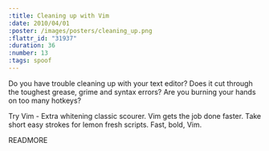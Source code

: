 ```yaml
--- 
:title: Cleaning up with Vim
:date: 2010/04/01
:poster: /images/posters/cleaning_up.png
:flattr_id: "31937"
:duration: 36
:number: 13
:tags: spoof
---
```


Do you have trouble cleaning up with your text editor? Does it cut through the toughest grease, grime and syntax errors? Are you burning your hands on too many hotkeys?

Try Vim - Extra whitening classic scourer. Vim gets the job done faster. Take short easy strokes for lemon fresh scripts. Fast, bold, Vim.


READMORE

